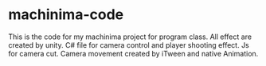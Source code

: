 # machinima-code
This is the code for my machinima project for program class. All effect
are created by unity. C# file for camera control and player shooting
effect. Js for camera cut. Camera movement created by iTween and native
Animation.

